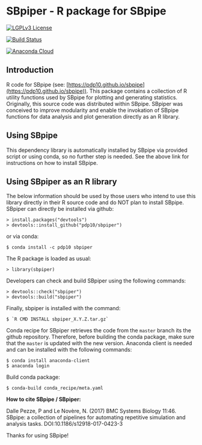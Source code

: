 # SBpiper - R package for SBpipe
[![LGPLv3 License](http://img.shields.io/badge/license-LGPLv3-blue.svg)](https://www.gnu.org/licenses/lgpl.html)

[![Build Status](https://travis-ci.org/pdp10/sbpiper.svg?branch=master)](https://travis-ci.org/pdp10/sbpiper)

[![Anaconda Cloud](https://anaconda.org/pdp10/sbpiper/badges/version.svg)](https://anaconda.org/pdp10/sbpiper)

## Introduction

R code for SBpipe (see: [https://pdp10.github.io/sbpipe](https://pdp10.github.io/sbpipe)). 
This package contains a collection of R utility functions used by SBpipe 
for plotting and generating statistics. Originally, this source code was distributed within SBpipe. 
SBpiper was conceived to improve modularity and enable the invokation of SBpipe functions for data analysis and plot generation directly as an R library.

## Using SBpipe
This dependency library is automatically installed by SBpipe via provided script or using conda, so no further step is needed. See the above link for instructions on how to install SBpipe. 

## Using SBpiper as an R library
The below information should be used by those users who intend to use this library directly in their 
R source code and do NOT plan to install SBpipe.
SBpiper can directly be installed via github:
```
> install.packages("devtools")
> devtools::install_github("pdp10/sbpiper")
```

or via conda:
```
$ conda install -c pdp10 sbpiper
```

The R package is loaded as usual:
```
> library(sbpiper)
```

Developers can check and build SBpiper using the following commands: 
```
> devtools::check("sbpiper")
> devtools::build("sbpiper")
````

Finally, sbpiper is installed with the command: 
```
$ `R CMD INSTALL sbpiper_X.Y.Z.tar.gz`
```

Conda recipe for SBpiper retrieves the code from the `master` branch its the github repository. Therefore, before building the conda package, make sure that the `master` is updated with the new version. Anaconda client is needed and can be installed with the following commands:
```
$ conda install anaconda-client
$ anaconda login
```
Build conda package:
```
$ conda-build conda_recipe/meta.yaml
```


**How to cite SBpipe / SBpiper:**

Dalle Pezze, P and Le Novère, N. (2017) BMC Systems Biology 11:46. SBpipe: a collection of pipelines for automating repetitive simulation and analysis tasks. DOI:10.1186/s12918-017-0423-3

Thanks for using SBpipe!
